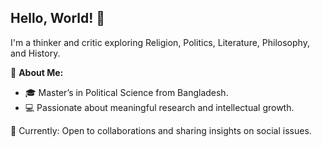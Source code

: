 ## Hello, World! 👋  
I'm a thinker and critic exploring Religion, Politics, Literature, Philosophy, and History.  

🌟 **About Me:**  
- 🎓 Master’s in Political Science from Bangladesh.  
- 💻 Passionate about meaningful research and intellectual growth.  

🌱 Currently: Open to collaborations and sharing insights on social issues.
<!--
**Sakib270321/Sakib270321** is a ✨ _special_ ✨ repository because its `README.md` (this file) appears on your GitHub profile.

Here are some ideas to get you started:

- 🔭 I’m currently working on ...
- 🌱 I’m currently learning ...
- 👯 I’m looking to collaborate on ...
- 🤔 I’m looking for help with ...
- 💬 Ask me about ...
- 📫 How to reach me: ...
- 😄 Pronouns: ...
- ⚡ Fun fact: ...
-->
